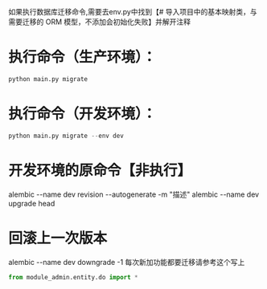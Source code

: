如果执行数据库迁移命令,需要去env.py中找到【# 导入项目中的基本映射类，与 需要迁移的 ORM 模型，不添加会初始化失败】并解开注释

# 执行命令（生产环境）：
```python
python main.py migrate

```

# 执行命令（开发环境）：
```python
python main.py migrate --env dev
```

# 开发环境的原命令【非执行】
alembic --name dev revision --autogenerate -m "描述"
alembic --name dev upgrade head
# 回滚上一次版本
alembic --name dev downgrade -1
每次新加功能都要迁移请参考这个写上
```python
from module_admin.entity.do import *
```
